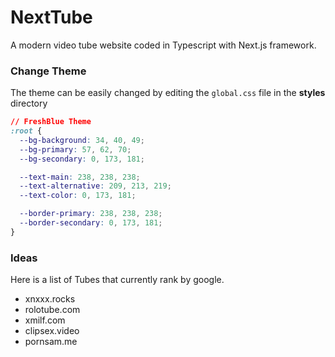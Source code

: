 # NextTube

A modern video tube website coded in Typescript with Next.js framework.

### Change Theme

The theme can be easily changed by editing the `global.css` file in the **styles** directory

```css
// FreshBlue Theme
:root {
  --bg-background: 34, 40, 49;
  --bg-primary: 57, 62, 70;
  --bg-secondary: 0, 173, 181;

  --text-main: 238, 238, 238;
  --text-alternative: 209, 213, 219;
  --text-color: 0, 173, 181;

  --border-primary: 238, 238, 238;
  --border-secondary: 0, 173, 181;
}
```

### Ideas

Here is a list of Tubes that currently rank by google.

- xnxxx.rocks
- rolotube.com
- xmilf.com
- clipsex.video
- pornsam.me
